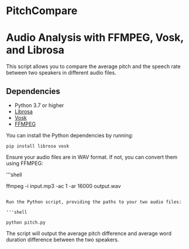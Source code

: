 # PitchCompare

# Audio Analysis with FFMPEG, Vosk, and Librosa

This script allows you to compare the average pitch and the speech rate between two speakers in different audio files. 

## Dependencies

- Python 3.7 or higher
- [Librosa](https://librosa.org/doc/main/install.html)
- [Vosk](https://alphacephei.com/vosk/)
- [FFMPEG](https://www.ffmpeg.org/)

You can install the Python dependencies by running:

```shell
pip install librosa vosk
```
Ensure your audio files are in WAV format. If not, you can convert them using FFMPEG:

'''shell

ffmpeg -i input.mp3 -ac 1 -ar 16000 output.wav
```

Run the Python script, providing the paths to your two audio files:

'''shell

python pitch.py
```
The script will output the average pitch difference and average word duration difference between the two speakers.
